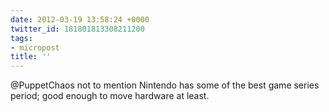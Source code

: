 ```yaml
---
date: 2012-03-19 13:58:24 +0000
twitter_id: 181801813308211200
tags:
- micropost
title: ''
---
```


@PuppetChaos not to mention Nintendo has some of the best game series period; good enough to move hardware at least.
